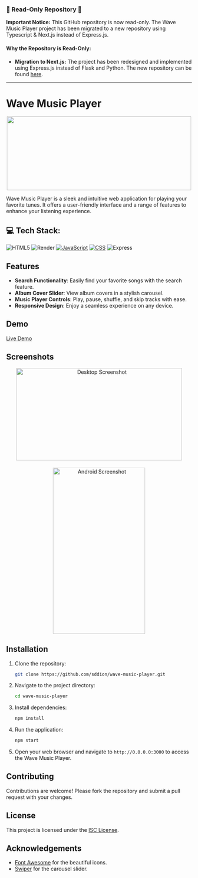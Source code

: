 ### 🚨 Read-Only Repository 🚨

**Important Notice:** This GitHub repository is now read-only. The Wave Music Player project has been migrated to a new repository using Typescript & Next.js instead of Express.js. 

#### Why the Repository is Read-Only:
- **Migration to Next.js:** The project has been redesigned and implemented using Express.js instead of Flask and Python. The new repository can be found [here](https://github.com/d10xi24/Ragava/).
---


# Wave Music Player

<p align="center">
  <img src="public/logo.png" height="200" width="500" />
</p>

Wave Music Player is a sleek and intuitive web application for playing your favorite tunes. It offers a user-friendly interface and a range of features to enhance your listening experience.

## 💻 Tech Stack:
![HTML5](https://img.shields.io/badge/html5-%23E34F26.svg?style=plastic&logo=html5&logoColor=white) ![Render](https://img.shields.io/badge/Render-%46E3B7.svg?style=plastic&logo=render&logoColor=white)
[![JavaScript](https://img.shields.io/badge/JavaScript-333333?style=plastic&logo=javascript)](https://img.shields.io/badge/JavaScript-333333?style=plastic&logo=javascript)
[![CSS](https://img.shields.io/badge/CSS-1572B6?style=plastic&logo=css3&logoColor=white)](https://img.shields.io/badge/CSS-1572B6?style=plastic&logo=css3&logoColor=white)
![Express](https://img.shields.io/badge/Express-000000?style=plastic&logo=express&logoColor=white)

## Features

- **Search Functionality**: Easily find your favorite songs with the search feature.
- **Album Cover Slider**: View album covers in a stylish carousel.
- **Music Player Controls**: Play, pause, shuffle, and skip tracks with ease.
- **Responsive Design**: Enjoy a seamless experience on any device.

## Demo

[Live Demo](https://wave-music-player.onrender.com/)

## Screenshots

  <div style="margin-bottom: 20px;">
  <p align="center">
    <img src="Screenshot_2024.jpg" alt="Desktop Screenshot" height="250" width="450" />
    </p>
  </div>
  <div>
  <p align="center">
    <img src="Screenshot_20240318.png" alt="Android Screenshot" height="450" width="250" />
    </p>
  </div>
</div>

## Installation

1. Clone the repository:

   ```bash
   git clone https://github.com/sddion/wave-music-player.git
   ```

2. Navigate to the project directory:

   ```bash
   cd wave-music-player
   ```

3. Install dependencies:

   ```bash
   npm install
   ```

4. Run the application:

   ```bash
   npm start
   ```

5. Open your web browser and navigate to `http://0.0.0.0:3000` to access the Wave Music Player.

## Contributing

Contributions are welcome! Please fork the repository and submit a pull request with your changes.

## License

This project is licensed under the [ISC License](LICENSE).

## Acknowledgements

- [Font Awesome](https://fontawesome.com/) for the beautiful icons.
- [Swiper](https://swiperjs.com/) for the carousel slider.
